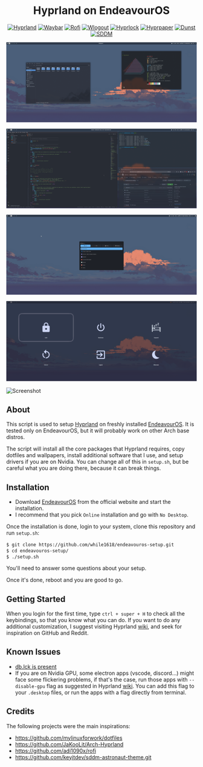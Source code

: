 <h1 align="center">Hyprland on EndeavourOS</h1>

<p align="center">
  <a href="https://github.com/hyprwm/Hyprland" target="_blank"><img alt="Hyprland" src="https://img.shields.io/badge/hyprland-F8BBD0?style=for-the-badge"></a>
  <a href="https://github.com/Alexays/Waybar" target="_blank"><img alt="Waybar" src="https://img.shields.io/badge/waybar-E1C6E7?style=for-the-badge"></a>
  <a href="https://github.com/lbonn/rofi" target="_blank"><img alt="Rofi" src="https://img.shields.io/badge/rofi-FFC09F?style=for-the-badge"></a>
  <a href="https://github.com/ArtsyMacaw/wlogout" target="_blank"><img alt="Wlogout" src="https://img.shields.io/badge/wlogout-FEEF93?style=for-the-badge"></a>
  <a href="https://github.com/hyprwm/hyprlock" target="_blank"><img alt="Hyprlock" src="https://img.shields.io/badge/hyprlock-FCF5C7?style=for-the-badge"></a>
  <a href="https://github.com/hyprwm/hyprpaper" target="_blank"><img alt="Hyprpaper" src="https://img.shields.io/badge/hyprpaper-A0CED9?style=for-the-badge"></a>
  <a href="https://github.com/dunst-project/dunst" target="_blank"><img alt="Dunst" src="https://img.shields.io/badge/dunst-B5EAD7?style=for-the-badge"></a>
  <a href="https://github.com/sddm/sddm" target="_blank"><img alt="SDDM" src="https://img.shields.io/badge/sddm-ADF7B6?style=for-the-badge"></a>
</p>

![Screenshot](/screenshots/screenshot_1.png?raw=true)

![Screenshot](/screenshots/screenshot_2.png?raw=true)

![Screenshot](/screenshots/screenshot_3.png?raw=true)

![Screenshot](/screenshots/screenshot_4.png?raw=true)

![Screenshot](/screenshots/screenshot_5.png?raw=true)

## About

This script is used to setup [Hyprland](https://hyprland.org/) on freshly installed [EndeavourOS](https://endeavouros.com/). It is tested only on EndeavourOS, but it will probably work on other Arch base distros.

The script will install all the core packages that Hyprland requires, copy dotfiles and wallpapers, install additional software that I use, and setup drivers if you are on Nvidia. You can change all of this in `setup.sh`, but be careful what you are doing there, because it can break things. 

## Installation
- Download [EndeavourOS](https://endeavouros.com/) from the official website and start the installation.
- I recommend that you pick `Online` installation and go with `No Desktop`.

Once the installation is done, login to your system, clone this repository and run `setup.sh`:

``` 
$ git clone https://github.com/while1618/endeavouros-setup.git 
$ cd endeavouros-setup/ 
$ ./setup.sh
```

You'll need to answer some questions about your setup.

Once it's done, reboot and you are good to go.

## Getting Started

When you login for the first time, type `ctrl + super + H` to check all the keybindings, so that you know what you can do. If you want to do any additional customization, I suggest visiting Hyprland [wiki](https://wiki.hyprland.org/), and seek for inspiration on GitHub and Reddit.

## Known Issues

- [db.lck is present](https://github.com/while1618/endeavouros-setup/issues/1)
- If you are on Nvidia GPU, some electron apps (vscode, discord...) might face some flickering problems, if that's the case, run those apps with `--disable-gpu` flag as suggested in Hyprland [wiki](https://wiki.hyprland.org/Nvidia/#flickering-in-electron--cef-apps). You can add this flag to your `.desktop` files, or run the apps with a flag directly from terminal.

## Credits

The following projects were the main inspirations:
- https://github.com/mylinuxforwork/dotfiles
- https://github.com/JaKooLit/Arch-Hyprland
- https://github.com/adi1090x/rofi
- https://github.com/keyitdev/sddm-astronaut-theme.git
